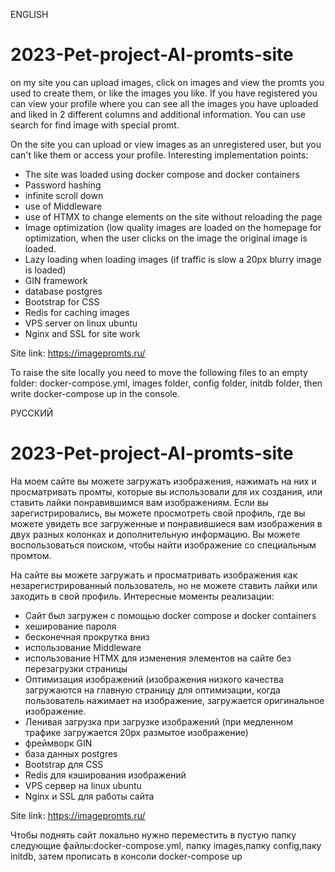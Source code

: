 ENGLISH
# 2023-Pet-project-AI-promts-site
on my site you can upload images, click on images and view the promts you used to create them, or like the images you like. If you have registered you can view your profile where you can see all the images you have uploaded and liked in 2 different columns and additional information. You can use search for find image with special promt.

On the site you can upload or view images as an unregistered user, but you can't like them or access your profile.
Interesting implementation points:
- The site was loaded using docker compose and docker containers
- Password hashing
- infinite scroll down
- use of Middleware 
- use of HTMX to change elements on the site without reloading the page
- Image optimization (low quality images are loaded on the homepage for optimization, when the user clicks on the image the original image is loaded.
- Lazy loading when loading images (if traffic is slow a 20px blurry image is loaded)
- GIN framework 
- database postgres 
- Bootstrap for CSS
- Redis for caching images
- VPS server on linux ubuntu
- Nginx and SSL for site work

Site link: https://imagepromts.ru/

To raise the site locally you need to move the following files to an empty folder: docker-compose.yml, images folder, config folder, initdb folder, then write docker-compose up in the console.

РУССКИЙ
# 2023-Pet-project-AI-promts-site
На моем сайте вы можете загружать изображения, нажимать на них и просматривать промты, которые вы использовали для их создания, или ставить лайки понравившимся вам изображениям. Если вы зарегистрировались, вы можете просмотреть свой профиль, где вы можете увидеть все загруженные и понравившиеся вам изображения в двух разных колонках и дополнительную информацию. Вы можете воспользоваться поиском, чтобы найти изображение со специальным промтом.

На сайте вы можете загружать и просматривать изображения как незарегистрированный пользователь, но не можете ставить лайки или заходить в свой профиль.
Интересные моменты реализации:
- Сайт был загружен с помощью docker compose и docker containers
- хеширование пароля
- бесконечная прокрутка вниз
- использование Middleware 
- использование HTMX для изменения элементов на сайте без перезагрузки страницы
- Оптимизация изображений (изображения низкого качества загружаются на главную страницу для оптимизации, когда пользователь нажимает на изображение, загружается оригинальное изображение.
- Ленивая загрузка при загрузке изображений (при медленном трафике загружается 20px размытое изображение)
- фреймворк GIN 
- база данных postgres 
- Bootstrap для CSS
- Redis для кэширования изображений
- VPS сервер на linux ubuntu
- Nginx и SSL для работы сайта

Site link: https://imagepromts.ru/

Чтобы поднять сайт локально нужно переместить в пустую папку следующие файлы:docker-compose.yml, папку images,папку config,паку initdb, затем прописать в консоли docker-compose up

